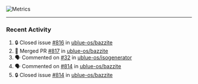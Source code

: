 ![Metrics](https://metrics.lecoq.io/KyleGospo?template=classic&base=header%2C%20activity%2C%20community%2C%20repositories%2C%20metadata&base.indepth=false&base.hireable=false&base.skip=false&config.timezone=America%2FLos_Angeles)

---
### Recent Activity
<!--START_SECTION:activity-->
1. 🔒 Closed issue [#816](https://github.com/ublue-os/bazzite/issues/816) in [ublue-os/bazzite](https://github.com/ublue-os/bazzite)
2. 🎉 Merged PR [#817](https://github.com/ublue-os/bazzite/pull/817) in [ublue-os/bazzite](https://github.com/ublue-os/bazzite)
3. 🗣 Commented on [#32](https://github.com/ublue-os/isogenerator/issues/32#issuecomment-1964524043) in [ublue-os/isogenerator](https://github.com/ublue-os/isogenerator)
4. 🗣 Commented on [#814](https://github.com/ublue-os/bazzite/issues/814#issuecomment-1963220703) in [ublue-os/bazzite](https://github.com/ublue-os/bazzite)
5. 🔒 Closed issue [#814](https://github.com/ublue-os/bazzite/issues/814) in [ublue-os/bazzite](https://github.com/ublue-os/bazzite)
<!--END_SECTION:activity-->
